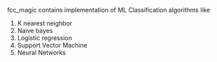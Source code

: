 fcc_magic contains implementation of ML Classification algorithms like
1. K nearest neighbor
2. Naive bayes
3. Logistic regression
4. Support Vector Machine
5. Neural Networks
